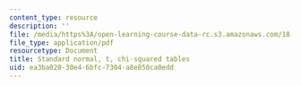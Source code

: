 ```yaml
---
content_type: resource
description: ''
file: /media/https%3A/open-learning-course-data-rc.s3.amazonaws.com/18-05-introduction-to-probability-and-statistics-spring-2014/ea3ba02030e46bfc7304a8e850ca0edd_MIT18_05S14_distributTable.pdf
file_type: application/pdf
resourcetype: Document
title: Standard normal, t, chi-squared tables
uid: ea3ba020-30e4-6bfc-7304-a8e850ca0edd
---
```

